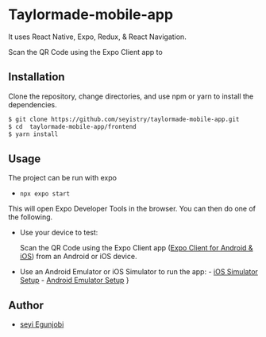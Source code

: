 # Taylormade-mobile-app

It uses React Native, Expo, Redux, & React Navigation.

Scan the QR Code using the Expo Client app to

## Installation

Clone the repository, change directories, and use npm or yarn to install the dependencies.

```bash
$ git clone https://github.com/seyistry/taylormade-mobile-app.git
$ cd  taylormade-mobile-app/frontend
$ yarn install
```

## Usage

The project can be run with expo

-   `npx expo start`

This will open Expo Developer Tools in the browser. You can then do one of the following.

-   Use your device to test:

    Scan the QR Code using the Expo Client app ([Expo Client for Android & iOS](https://expo.io/tools#client)) from an Android or iOS device.

-   Use an Android Emulator or iOS Simulator to run the app: - [iOS Simulator Setup](https://docs.expo.io/workflow/ios-simulator/) - [Android Emulator Setup](https://docs.expo.io/workflow/android-studio-emulator/)
    }

## Author
- [seyi Egunjobi](https://github.com/seyistry/)
